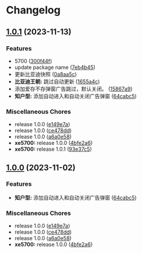 # Changelog

## [1.0.1](https://github.com/xe5700/subscription/compare/v1.0.0...v1.0.1) (2023-11-13)


### Features

* 5700 ([300f44f](https://github.com/xe5700/subscription/commit/300f44f74b3f0227b00055801529c63cec7f49ce))
* update package name ([7eb4b45](https://github.com/xe5700/subscription/commit/7eb4b45f1c7cb3184f34d81c7ca18ae616b28f45))
* 更新比亚迪快照 ([0a8aa5c](https://github.com/xe5700/subscription/commit/0a8aa5cd8667b78f38ba79a42a880c559f4c7751))
* **比亚迪王朝:** 跳过自动更新 ([1655a4c](https://github.com/xe5700/subscription/commit/1655a4c1e34f557b76ef0db69533eece0ea6b518))
* 添加爱存不存弹窗广告跳过，默认关闭。 ([15867a9](https://github.com/xe5700/subscription/commit/15867a96836ffcfc6aca6abd5240af51a68801ae))
* **知户型:** 添加自动进入和自动关闭广告弹窗 ([64cabc5](https://github.com/xe5700/subscription/commit/64cabc5e0e706cf9d99dfda94ab029cc18a9b137))


### Miscellaneous Chores

* release 1.0.0 ([e149e7a](https://github.com/xe5700/subscription/commit/e149e7abb1393ebab88b6112d84aae2f949c87c3))
* release 1.0.0 ([ce478dd](https://github.com/xe5700/subscription/commit/ce478dd7831e6f26189309fefd36f16fd814584b))
* release 1.0.0 ([a6a0e58](https://github.com/xe5700/subscription/commit/a6a0e58a7d7cdd1eba2e346e6e1e8964027856f8))
* **xe5700:** release 1.0.0 ([4bfe2a6](https://github.com/xe5700/subscription/commit/4bfe2a616009f066ed3e97e93dfb64bc61885b84))
* **xe5700:** release 1.0.1 ([93e37c5](https://github.com/xe5700/subscription/commit/93e37c5120082db911421288285b516df53dc4f2))

## [1.0.0](https://github.com/xe5700/subscription/compare/v1.0.0...v1.0.0) (2023-11-02)


### Features

* **知户型:** 添加自动进入和自动关闭广告弹窗 ([64cabc5](https://github.com/xe5700/subscription/commit/64cabc5e0e706cf9d99dfda94ab029cc18a9b137))


### Miscellaneous Chores

* release 1.0.0 ([e149e7a](https://github.com/xe5700/subscription/commit/e149e7abb1393ebab88b6112d84aae2f949c87c3))
* release 1.0.0 ([ce478dd](https://github.com/xe5700/subscription/commit/ce478dd7831e6f26189309fefd36f16fd814584b))
* release 1.0.0 ([a6a0e58](https://github.com/xe5700/subscription/commit/a6a0e58a7d7cdd1eba2e346e6e1e8964027856f8))
* **xe5700:** release 1.0.0 ([4bfe2a6](https://github.com/xe5700/subscription/commit/4bfe2a616009f066ed3e97e93dfb64bc61885b84))
